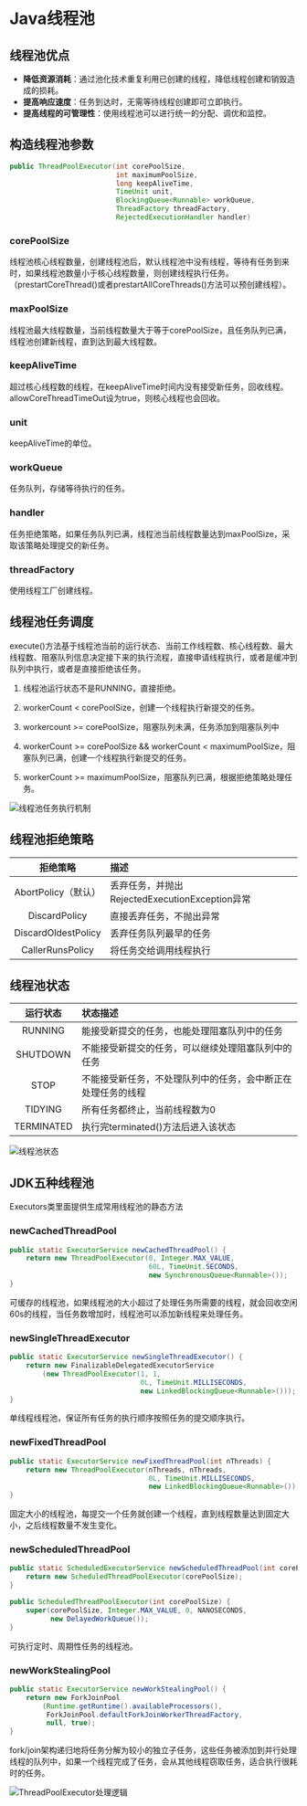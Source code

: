 # Java线程池

## 线程池优点

- **降低资源消耗**：通过池化技术重复利用已创建的线程，降低线程创建和销毁造成的损耗。
- **提高响应速度**：任务到达时，无需等待线程创建即可立即执行。
- **提高线程的可管理性**：使用线程池可以进行统一的分配、调优和监控。

## 构造线程池参数

```java
public ThreadPoolExecutor(int corePoolSize,
                          int maximumPoolSize,
                          long keepAliveTime,
                          TimeUnit unit,
                          BlockingQueue<Runnable> workQueue,
                          ThreadFactory threadFactory,
                          RejectedExecutionHandler handler)
```

### corePoolSize

线程池核心线程数量，创建线程池后，默认线程池中没有线程，等待有任务到来时，如果线程池数量小于核心线程数量，则创建线程执行任务。（prestartCoreThread()或者prestartAllCoreThreads()方法可以预创建线程）。

### maxPoolSize

线程池最大线程数量，当前线程数量大于等于corePoolSize，且任务队列已满，线程池创建新线程，直到达到最大线程数。

### keepAliveTime

超过核心线程数的线程，在keepAliveTime时间内没有接受新任务，回收线程。allowCoreThreadTimeOut设为true，则核心线程也会回收。

### unit

keepAliveTime的单位。

### workQueue

任务队列，存储等待执行的任务。

### handler

任务拒绝策略，如果任务队列已满，线程池当前线程数量达到maxPoolSize，采取该策略处理提交的新任务。

### threadFactory

使用线程工厂创建线程。

## 线程池任务调度

execute()方法基于线程池当前的运行状态、当前工作线程数、核心线程数、最大线程数、阻塞队列信息决定接下来的执行流程，直接申请线程执行，或者是缓冲到队列中执行，或者是直接拒绝该任务。

1. 线程池运行状态不是RUNNING，直接拒绝。

2. workerCount < corePoolSize，创建一个线程执行新提交的任务。

3. workercount >= corePoolSize，阻塞队列未满，任务添加到阻塞队列中

4. workerCount >= corePoolSize && workerCount < maximumPoolSize，阻塞队列已满，创建一个线程执行新提交的任务。

5. workerCount >= maximumPoolSize，阻塞队列已满，根据拒绝策略处理任务。

![线程池任务执行机制](pics/Java线程池/线程池任务执行机制.jpg)

## 线程池拒绝策略

|      拒绝策略       | 描述                                           |
| :-----------------: | :--------------------------------------------- |
| AbortPolicy（默认） | 丢弃任务，并抛出RejectedExecutionException异常 |
|    DiscardPolicy    | 直接丢弃任务，不抛出异常                       |
| DiscardOldestPolicy | 丢弃任务队列最早的任务                         |
|  CallerRunsPolicy   | 将任务交给调用线程执行                         |

## 线程池状态

|  运行状态  | 状态描述                                                     |
| :--------: | :----------------------------------------------------------- |
|  RUNNING   | 能接受新提交的任务，也能处理阻塞队列中的任务                 |
|  SHUTDOWN  | 不能接受新提交的任务，可以继续处理阻塞队列中的任务           |
|    STOP    | 不能接受新任务，不处理队列中的任务，会中断正在处理任务的线程 |
|  TIDYING   | 所有任务都终止，当前线程数为0                                |
| TERMINATED | 执行完terminated()方法后进入该状态                           |

![线程池状态](pics/Java线程池/线程池状态.jpg)

## JDK五种线程池

Executors类里面提供生成常用线程池的静态方法

### newCachedThreadPool

```java
public static ExecutorService newCachedThreadPool() {
    return new ThreadPoolExecutor(0, Integer.MAX_VALUE,
                                  60L, TimeUnit.SECONDS,
                                  new SynchronousQueue<Runnable>());
}
```

可缓存的线程池，如果线程池的大小超过了处理任务所需要的线程，就会回收空闲60s的线程，当任务数增加时，线程池可以添加新线程来处理任务。

### newSingleThreadExecutor

```java
public static ExecutorService newSingleThreadExecutor() {
    return new FinalizableDelegatedExecutorService
        (new ThreadPoolExecutor(1, 1,
                                0L, TimeUnit.MILLISECONDS,
                                new LinkedBlockingQueue<Runnable>()));
}
```

单线程线程池，保证所有任务的执行顺序按照任务的提交顺序执行。

### newFixedThreadPool

```java
public static ExecutorService newFixedThreadPool(int nThreads) {
    return new ThreadPoolExecutor(nThreads, nThreads,
                                  0L, TimeUnit.MILLISECONDS,
                                  new LinkedBlockingQueue<Runnable>());
}
```

固定大小的线程池，每提交一个任务就创建一个线程，直到线程数量达到固定大小，之后线程数量不发生变化。

### newScheduledThreadPool

```java
public static ScheduledExecutorService newScheduledThreadPool(int corePoolSize) {
    return new ScheduledThreadPoolExecutor(corePoolSize);
}

public ScheduledThreadPoolExecutor(int corePoolSize) {
    super(corePoolSize, Integer.MAX_VALUE, 0, NANOSECONDS,
          new DelayedWorkQueue());
}
```

可执行定时、周期性任务的线程池。

### newWorkStealingPool

```java
public static ExecutorService newWorkStealingPool() {
    return new ForkJoinPool
        (Runtime.getRuntime().availableProcessors(),
         ForkJoinPool.defaultForkJoinWorkerThreadFactory,
         null, true);
}
```

fork/join架构递归地将任务分解为较小的独立子任务，这些任务被添加到并行处理线程的队列中，如果一个线程完成了任务，会从其他线程窃取任务，适合执行很耗时的任务。

![ThreadPoolExecutor处理逻辑](pics/Java线程池/ThreadPoolExecutor处理逻辑.jpg)